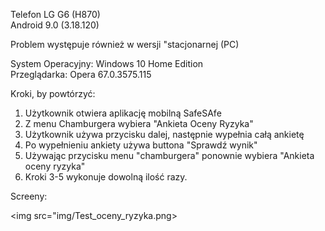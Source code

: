 Telefon LG G6 (H870)  
Android 9.0 (3.18.120)  

Problem występuje również w wersji "stacjonarnej (PC)  

System Operacyjny: Windows 10 Home Edition  
Przeglądarka: Opera 67.0.3575.115  

Kroki, by powtórzyć:  

1. Użytkownik otwiera aplikację mobilną SafeSAfe  
2. Z menu Chamburgera wybiera "Ankieta Oceny Ryzyka"  
3. Użytkownik używa przycisku dalej, następnie wypełnia całą ankietę  
4. Po wypełnieniu ankiety używa buttona "Sprawdź wynik"  
5. Używając przycisku menu "chamburgera" ponownie wybiera "Ankieta oceny ryzyka"  
6. Kroki 3-5 wykonuje dowolną ilość razy.  

Screeny:  

<img src="img/Test_oceny_ryzyka.png>
